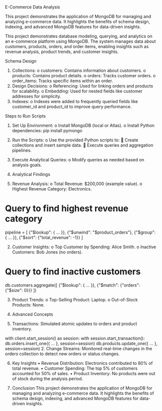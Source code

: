 E-Commerce Data Analysis

This project demonstrates the application of MongoDB for managing and analyzing e-commerce data. It highlights the benefits of schema design, indexing, and advanced MongoDB features for data-driven insights.

This project demonstrates database modeling, querying, and analytics on an e-commerce platform using MongoDB. The system manages data about customers, products, orders, and order items, enabling insights such as revenue analysis, product trends, and customer insights.

Schema Design
1.	Collections:
o	customers: Contains information about customers.
o	products: Contains product details.
o	orders: Tracks customer orders.
o	order_items: Tracks specific items within an order.
2.	Design Decisions:
o	Referencing: Used for linking orders and products for scalability.
o	Embedding: Used for nested fields like customer addresses for simplicity.
3.	Indexes:
o	Indexes were added to frequently queried fields like customer_id and product_id to improve query performance.

 Steps to Run Scripts
1.	Set Up Environment:
o	Install MongoDB (local or Atlas).
o	Install Python dependencies:
pip install pymongo

3.	Run the Scripts:
o	Use the provided Python scripts to:
	Create collections and insert sample data.
	Execute queries and aggregation pipelines.

4.	Execute Analytical Queries:
o	Modify queries as needed based on analysis goals.

5. Analytical Findings
1.	Revenue Analysis:
o	Total Revenue: $200,000 (example value).
o	Highest Revenue Category: Electronics.
# Query to find highest revenue category
pipeline = [
    {"$lookup": { ... }},
    {"$unwind": "$product_orders"},
    {"$group": { ... }},
    {"$sort": {"total_revenue": -1}}
]

2.	Customer Insights:
o	Top Customer by Spending: Alice Smith.
o	Inactive Customers: Bob Jones (no orders).

# Query to find inactive customers
db.customers.aggregate([
    {"$lookup": { ... }},
    {"$match": {"orders": {"$size": 0}}}
])

3.	Product Trends:
o	Top-Selling Product: Laptop.
o	Out-of-Stock Products: None.

5. Advanced Concepts
1.	Transactions: Simulated atomic updates to orders and product inventory.

with client.start_session() as session:
    with session.start_transaction():
        db.orders.insert_one({ ... }, session=session)
        db.products.update_one({ ... }, session=session)
2.	Change Streams: Monitored real-time changes in the orders collection to detect new orders or status changes.

6. Key Insights
•	Revenue Distribution: Electronics contributed to 80% of total revenue.
•	Customer Spending: The top 5% of customers accounted for 50% of sales.
•	Product Inventory: No products were out of stock during the analysis period.

7. Conclusion
This project demonstrates the application of MongoDB for managing and analyzing e-commerce data. It highlights the benefits of schema design, indexing, and advanced MongoDB features for data-driven insights.


